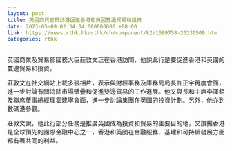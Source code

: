 ```yaml
---
layout: post
title: 英國商貿官員訪港促進香港和英國雙邊貿易和投資
date: 2023-05-09 02:34:04.000000000 +08:00
link: https://news.rthk.hk/rthk/ch/component/k2/1699758-20230509.htm
categories: rthk
---
```


英國商業及貿易部國務大臣莊敦文正在香港訪問，他說此行是要促進香港和英國的雙邊貿易和投資。

莊敦文在社交網站上載多張相片，表示與財經事務及庫務局局長許正宇再度會面，進一步討論有關消除市場壁疊和促進雙邊貿易的工作進展。他又與長和主席李澤鉅及聯席董事總經理霍建寧會面，進一步討論集團在英國的投資計劃。另外，他亦到數碼港參觀。

莊敦文說，他此行部分任務是推廣英國成為投資和貿易的主要目的地，又讚揚香港是全球領先的國際金融中心之一，香港和英國在金融服務、基建和可持續發展方面都有著共同的利益。
